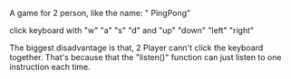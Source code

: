 A game for 2 person, like the name: " PingPong"

click keyboard with "w" "a" "s" "d" and "up" "down" "left" "right"

The biggest disadvantage is that, 2 Player cann't click the keyboard together.
That's because that the "listen()" function can just listen to one instruction each time. 
